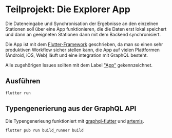 # Teilprojekt: Die Explorer App

Die Dateneingabe und Synchronisation der Ergebnisse an den einzelnen Stationen soll über eine App funktionieren, die die Daten erst lokal speichert und dann an geeigneten Stationen dann mit dem Backend synchronisiert.

Die App ist mit dem [Flutter-Framework](https://flutter.dev/) geschrieben, da man so einen sehr produktiven Workflow sicher stellen kann, die App auf vielen Plattformen (Android, iOS, Web) läuft und eine integration mit GraphQL besteht.  

Alle zugehörigen Issues sollten mit dem Label ["App"](https://github.com/christian-heusel/explorer-app/labels/App) gekennzeichnet.

## Ausführen

```
flutter run
```

## Typengenerierung aus der GraphQL API
Die Typengenerieung funktioniert mit [graphql-flutter](https://github.com/zino-app/graphql-flutter) und [artemis](https://github.com/comigor/artemis).

```
flutter pub run build_runner build
```